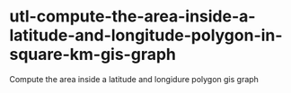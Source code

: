 # utl-compute-the-area-inside-a-latitude-and-longitude-polygon-in-square-km-gis-graph
Compute the area inside a latitude and longidure polygon gis graph   
